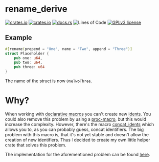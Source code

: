 # rename_derive

[![crates.io](https://img.shields.io/crates/v/rename_derive.svg)](https://crates.io/crates/rename_derive)
[![crates.io](https://img.shields.io/crates/l/rename_derive)](https://crates.io/crates/rename_derive)
[![docs.rs](https://docs.rs/rand/badge.svg)](https://docs.rs/rename_derive)
![Lines of Code](https://tokei.rs/b1/github/not-matthias/rename_derive)
[![GPLv3 license](https://img.shields.io/badge/License-GPLv3-blue.svg)](https://github.com/not-matthias/rename_derive/blob/master/LICENSE)

## Example

```rust
#[rename(prepend = "One", name = "Two", append = "Three")]
struct Placeholder {
    pub one: u64,
    pub two: u64,
    pub three: u64
}
```
The name of the struct is now `OneTwoThree`. 

# Why?

When working with [declarative macros](https://doc.rust-lang.org/book/ch19-06-macros.html#declarative-macros-with-macro_rules-for-general-metaprogramming) you can't create new [idents](https://doc.rust-lang.org/reference/identifiers.html). You could also remove this problem by using a [proc-macro](https://doc.rust-lang.org/reference/procedural-macros.html), but this would increase the complexity. However, there's the macro [concat_idents](https://doc.rust-lang.org/std/macro.concat_idents.html) which allows you to, as you can probably guess, concat identifiers. The big problem with this macro is, that it's not yet stable and doesn't allow the creation of new identifiers. Thus I decided to create my own little helper crate that solves this problem. 

The implementation for the aforementioned problem can be found [here](./examples/macro.rs).
